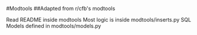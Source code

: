 #Modtools
##Adapted from r/cfb's modtools

Read README inside modtools
Most logic is inside modtools/inserts.py
SQL Models defined in modtools/models.py
